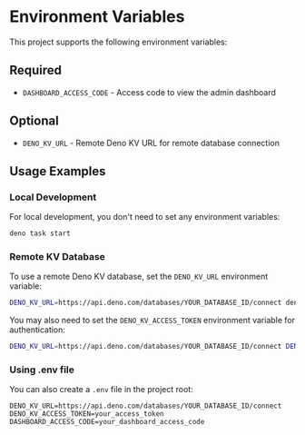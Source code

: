 # Environment Variables

This project supports the following environment variables:

## Required

- `DASHBOARD_ACCESS_CODE` - Access code to view the admin dashboard

## Optional

- `DENO_KV_URL` - Remote Deno KV URL for remote database connection

## Usage Examples

### Local Development

For local development, you don't need to set any environment variables:

```bash
deno task start
```

### Remote KV Database

To use a remote Deno KV database, set the `DENO_KV_URL` environment variable:

```bash
DENO_KV_URL=https://api.deno.com/databases/YOUR_DATABASE_ID/connect deno task start
```

You may also need to set the `DENO_KV_ACCESS_TOKEN` environment variable for
authentication:

```bash
DENO_KV_URL=https://api.deno.com/databases/YOUR_DATABASE_ID/connect DENO_KV_ACCESS_TOKEN=your_access_token deno task start
```

### Using .env file

You can also create a `.env` file in the project root:

```env
DENO_KV_URL=https://api.deno.com/databases/YOUR_DATABASE_ID/connect
DENO_KV_ACCESS_TOKEN=your_access_token
DASHBOARD_ACCESS_CODE=your_dashboard_access_code
```
